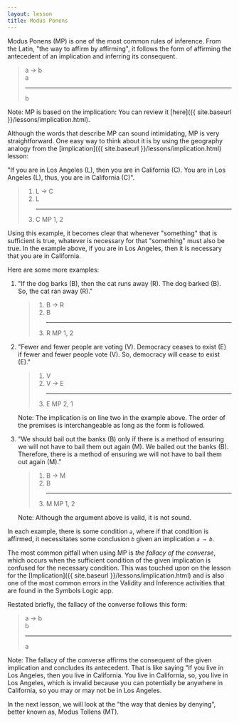 ```yaml
---
layout: lesson
title: Modus Ponens
---
```


Modus Ponens (MP) is one of the most common rules of inference. From the Latin, "the way to affirm by affirming", it follows the form of affirming the antecedent of an implication and inferring its consequent.


> a → b <br>
> a 
><hr>
> b

Note: MP is based on the implication: You can review it [here]({{ site.baseurl }}/lessons/implication.html).

Although the words that describe MP can sound intimidating, MP is very straightforward. One easy way to think about it is by using the geography analogy from the [implication]({{ site.baseurl }}/lessons/implication.html) lesson:

"If you are in Los Angeles (L), then you are in California (C). You are in Los Angeles (L), thus, you are in California (C)".

> 1. L → C
> 2. L
    <hr>
> 3. C <span class="deduction-support">MP 1, 2</span>

Using this example, it becomes clear that whenever "something" that is sufficient is true, whatever is necessary for that "something" must also be true. In the example above, if you are in Los Angeles, then it is necessary that you are in California. 

Here are some more examples:

1. "If the dog barks (B), then the cat runs away (R). The dog barked (B). So, the cat ran away (R)."

    > 1. B → R
    > 2. B
        <hr>
    > 3. R <span class="deduction-support">MP 1, 2</span>

2. "Fewer and fewer people are voting (V). Democracy ceases to exist (E) if fewer and fewer people vote (V). So, democracy will cease to exist (E)."

    > 1. V
    > 2. V → E
        <hr>
    > 3. E <span class="deduction-support">MP 2, 1</span>

    Note: The implication is on line two in the example above. The order of the premises is interchangeable as long as the form is followed.

3. "We should bail out the banks (B) only if there is a method of ensuring we will not have to bail them out again (M). We bailed out the banks (B). Therefore, there is a method of ensuring we will not have to bail them out again (M)."

    > 1. B → M
    > 2. B
        <hr>
    > 3. M <span class="deduction-support">MP 1, 2</span>

    Note: Although the argument above is valid, it is not sound.

In each example, there is some condition _`a`_, where if that condition is affirmed, it necessitates some conclusion _`b`_ given an implication _`a → b`_. 

The most common pitfall when using MP is _the fallacy of the converse_, which occurs when the sufficient condition of the given implication is confused for the necessary condition. This was touched upon on the lesson for the [Implication]({{ site.baseurl }}/lessons/implication.html) and is also one of the most common errors in the Validity and Inference activities that are found in the Symbols Logic app.

Restated briefly, the fallacy of the converse follows this form:

> a → b <br>
> b 
><hr>
> a

Note: The fallacy of the converse affirms the consequent of the given implication and concludes its antecedent. That is like saying "If you live in Los Angeles, then you live in California. You live in California, so, you live in Los Angeles, which is invalid because you can potentially be anywhere in California, so you may or may not be in Los Angeles.


In the next lesson, we will look at the "the way that denies by denying", better known as, Modus Tollens (MT).